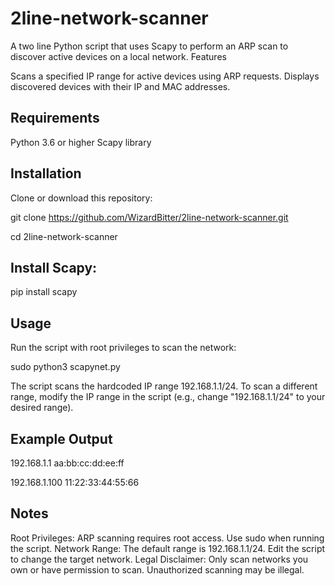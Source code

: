 # 2line-network-scanner

A two line Python script that uses Scapy to perform an ARP scan to discover active devices on a local network.
Features

Scans a specified IP range for active devices using ARP requests.
Displays discovered devices with their IP and MAC addresses.


## Requirements

Python 3.6 or higher
Scapy library


## Installation

Clone or download this repository:

git clone https://github.com/WizardBitter/2line-network-scanner.git

cd 2line-network-scanner


## Install Scapy:

pip install scapy



## Usage

Run the script with root privileges to scan the network:

sudo python3 scapynet.py

The script scans the hardcoded IP range 192.168.1.1/24. To scan a different range, modify the IP range in the script (e.g., change "192.168.1.1/24" to your desired range).


## Example Output

192.168.1.1    aa:bb:cc:dd:ee:ff

192.168.1.100  11:22:33:44:55:66


## Notes

Root Privileges: ARP scanning requires root access. Use sudo when running the script.
Network Range: The default range is 192.168.1.1/24. Edit the script to change the target network.
Legal Disclaimer: Only scan networks you own or have permission to scan. Unauthorized scanning may be illegal.
